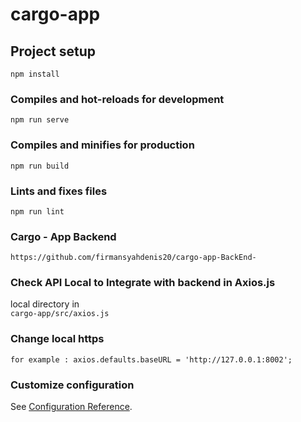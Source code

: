 # cargo-app

## Project setup
```
npm install
```

### Compiles and hot-reloads for development
```
npm run serve
```

### Compiles and minifies for production
```
npm run build
```

### Lints and fixes files
```
npm run lint
```

### Cargo - App Backend
`https://github.com/firmansyahdenis20/cargo-app-BackEnd-`

### Check API Local to Integrate with backend in Axios.js
local directory in <br/>
`cargo-app/src/axios.js`

### Change local https
`for example : axios.defaults.baseURL = 'http://127.0.0.1:8002';`

### Customize configuration
See [Configuration Reference](https://cli.vuejs.org/config/).
